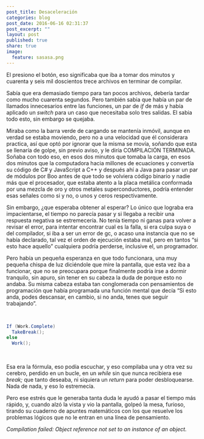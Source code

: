 ```yaml
---
post_title: Desaceleración
categories: blog
post_date: 2016-06-16 02:31:37
post_excerpt: ""
layout: post
published: true
share: true
image:
  feature: sasasa.png
---
```

<span style="font-weight: 400;">El presiono el botón, eso significaba que iba a tomar dos minutos y cuarenta y seis mil doscientos trece archivos en terminar de compilar.

Sabía que era demasiado tiempo para tan pocos archivos, debería tardar como mucho cuarenta segundos. Pero también sabia que había un par de llamados innecesarios entre las funciones, un par de </span><i><span style="font-weight: 400;">if </span></i><span style="font-weight: 400;">de más y había aplicado un </span><i><span style="font-weight: 400;">switch</span></i><span style="font-weight: 400;"> para un caso que necesitaba solo tres salidas. El sabia todo esto, sin embargo se quejaba.</span>

<span style="font-weight: 400;">Miraba como la barra verde de cargando se mantenía inmóvil, aunque en verdad se estaba moviendo, pero no a una velocidad que él considerara practica, así que optó por ignorar que la misma se movía, soñando que esta se llenaría de golpe, sin previo aviso, y le diría COMPILACIÓN TERMINADA. Soñaba con todo eso, en esos dos minutos que tomaba la carga, en esos dos minutos que la computadora hacia millones de ecuaciones y convertía su código de C# y JavaScript a C++ y después ahí a Java para pasar un par de módulos por Boo antes de que todo se volviera código binario y nadie más que el procesador, que estaba atento a la placa metálica conformada por una mezcla de oro y otros metales superconductores, podría entender esas señales como si y no, o unos y ceros respectivamente.</span>

<span style="font-weight: 400;">Sin embargo, ¿que esperaba obtener al esperar? Lo único que lograba era impacientarse, el tiempo no parecía pasar y si llegaba a recibir una respuesta negativa se estremecería. No tenía tiempo ni ganas para volver a revisar el error, para intentar encontrar cual es la falla, si era culpa suya o del compilador, si iba a ser un error de gc, o acaso una instancia que no se había declarado, tal vez el orden de ejecución estaba mal, pero en tantos “si esto hace aquello” cualquiera podría perderse, inclusive el, un programador.</span>

<span style="font-weight: 400;">Pero había un pequeña esperanza en que todo funcionara, una muy pequeña chispa de luz diciéndole que mire la pantalla, que esta vez iba a funcionar, que no se preocupara porque finalmente podría irse a dormir tranquilo, sin apuro, sin tener en su cabeza la duda de porque esto no andaba. Su misma cabeza estaba tan conglomerada con pensamientos de programación que había programada una función mental que decía “Si esto anda, podes descansar, en cambio, si no anda, tenes que seguir trabajando”.</span>

&nbsp;
```csharp
If (Work.Complete)
  TakeBreak();
else
  Work();
```
&nbsp;

<span style="font-weight: 400;">Esa era la fórmula, eso podía escuchar, y eso compilaba una y otra vez su cerebro, perdido en un bucle, en un </span><i><span style="font-weight: 400;">while </span></i><span style="font-weight: 400;">sin que nunca recibiera ese </span><i><span style="font-weight: 400;">break; </span></i><span style="font-weight: 400;">que tanto deseaba, ni siquiera un </span><i><span style="font-weight: 400;">return</span></i><span style="font-weight: 400;"> para poder desbloquearse. Nada de nada, y eso lo estremecía.</span>

<span style="font-weight: 400;">Pero ese estrés que le generaba tanta duda le ayudó a pasar el tiempo más rápido, y, cuando alzó la vista y vio la pantalla, golpeó la mesa, furioso, tirando su cuaderno de apuntes matemáticos con los que resuelve los problemas lógicos que no le entran en una línea de pensamiento.</span>

<i><span style="font-weight: 400;">Compilation failed: Object reference not set to an instance of an object.</span></i>
